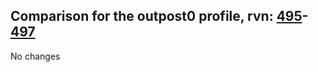 ## Comparison for the outpost0 profile, rvn: [495](https://github.com/PRO100KatYT/FortniteProfileRevisions/tree/main/profiles/outpost0/495%20outpost0.json)-[497](https://github.com/PRO100KatYT/FortniteProfileRevisions/tree/main/profiles/outpost0/497%20outpost0.json)

No changes
